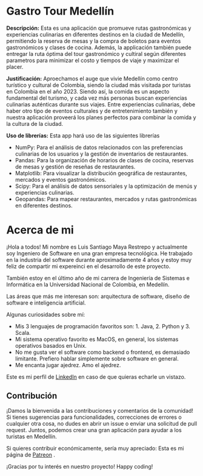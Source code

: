 # Gastro Tour Medellín

**Descripción:** Esta es una aplicación que promueve rutas gastronómicas y experiencias culinarias en diferentes destinos en la ciudad de Medellín, permitiendo la reserva de mesas y la compra de boletos para eventos gastronómicos y clases de cocina. Además, la applicación también  puede entregar la ruta óptima del tour gastronómico y cultiral según diferentes parametros para minimizar el costo y tiempos de viaje y maximizar el placer.


**Justificación:** Aproechamos el auge que vivie Medellín como centro turístico y cultural de Colombia, siendo la ciudad más visitada por turistas en Colombia en el año 2023. Siendo así, la comida es un aspecto fundamental del turismo, y cada vez más personas buscan experiencias culinarias auténticas durante sus viajes. Entre experiencias culinarias, debe haber otro tipo de eventos culturales y de entretenimiento también y nuestra aplicación proveerá los planes perfectos para combinar la comida y la cultura de la ciudad.

**Uso de librerías:** Esta app hará uso de las siguientes librerías
- NumPy: Para el análisis de datos relacionados con las preferencias culinarias de los usuarios y la gestión de inventarios de restaurantes.
- Pandas: Para la organización de horarios de clases de cocina, reservas de mesas y gestión de reseñas de restaurantes.
- Matplotlib: Para visualizar la distribución geográfica de restaurantes, mercados y eventos gastronómicos.
- Scipy: Para el análisis de datos sensoriales y la optimización de menús y experiencias culinarias.
- Geopandas: Para mapear restaurantes, mercados y rutas gastronómicas en diferentes destinos.


# Acerca de mi


¡Hola a todos! Mi nombre es Luis Santiago Maya Restrepo y actualmente soy Ingeniero de Software en una gran empresa tecnológica. He trabajado en la industria del software durante aproximadamente 4 años y estoy muy feliz de compartir mi expereinci en el desarrollo de este proyecto.

También estoy en el último año de mi carrera de Ingeniería de Sistemas e Informática en la Universidad Nacional de Colombia, en Medellín.

Las áreas que más me interesan son: arquitectura de software, diseño de software e inteligencia artificial.

Algunas curiosidades sobre mí:

- Mis 3 lenguajes de programación favoritos son: 1. Java, 2. Python y 3. Scala.
- Mi sistema operativo favorito es MacOS, en general, los sistemas operativos basados en Unix.
- No me gusta ver el software como backend o frontend, es demasiado limitante. Prefiero hablar simplemente sobre software en general.
- Me encanta jugar ajedrez. Amo el ajedrez.

Este es mi  perfil de [LinkedIn](https://www.linkedin.com/in/luis-santiago-maya-restrepo-753889183/) en caso de que quieras echarle un vistazo.

## Contribución

¡Damos la bienvenida a las contribuciones y comentarios de la comunidad! Si tienes sugerencias para funcionalidades, correcciones de errores o cualquier otra cosa, no dudes en abrir un issue o enviar una solicitud de pull request. Juntos, podemos crear una gran aplicación para ayudar a los turistas en Medellín.

Si quieres contribuir económicamente, sería muy apreciado: Esta es mi página de [Patreon](https://patreon.com/user?u=122587768&utm_medium=unknown&utm_source=join_link&utm_campaign=creatorshare_creator&utm_content=copyLink) .

¡Gracias por tu interés en nuestro proyecto! Happy coding!

